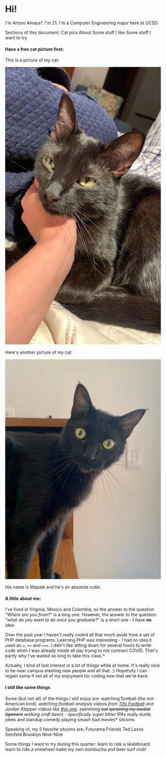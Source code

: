 # Hi! 
I'm Arturo Amaya*. I'm 21. I'm a Computer Engineering major here at UCSD. 

Sections of this document:
Cat pics
About
Some stuff I like
Some stuff I want to try

#### Have a free cat picture first:
This is a picture of my cat:

![Mapalé being cute](1956a31a-7fee-4a61-98c9-283a36ebf2f2.jpg)

Here's another picture of my cat:

![Mapalé being surprised](IMG_3804.JPG)

His name is Mapalé and he's an absolute cutie.

#### A little about me:
I've lived in Virginia, Mexico and Colombia, so the answer to the question "*Where are you from*?" is a long one. However, the answer to the question "*what do you want to do once you graduate?*" is a short one - I have **no** idea.

Over the past year I haven't really coded all that much aside from a set of PHP database programs. Learning PHP was interesting - I had no idea it used an `=`, `==` and `===`. I didn't like sitting down for several hours to write code when I was already inside all day trying to not contract COVID. That's partly why I've waited so long to take this class.*

Actually, I kind of lost interest in a lot of things while at home. It's really nice to be near campus meeting new people and all that. :) Hopefully I can regain some if not all of my enjoyment for coding now that we're back.

#### I still like some things
Some (but not all) of the things I still enjoy are:
watching football (the not-American kind)*.
watching football analysis videos from [Tifo Football](https://www.youtube.com/channel/UCGYYNGmyhZ_kwBF_lqqXdAQ) and Jordan Klepper videos like [this one](https://www.youtube.com/watch?v=I6H7urz-HgA). 
swimming
~~not spraining my medial ligament~~ walking
craft beers - specifically super bitter IPAs*
really dumb jokes and standup comedy
playing smash
bad movies*
sitcoms

Speaking of, my 5 favorite sitcoms are:
Futurama
Friends
Ted Lasso
Seinfeld
Brooklyn Nine-Nine

Some things I want to try during this quarter:
learn to ride a skateboard
learn to ride a onewheel
make my own kombucha and beer
surf club!


